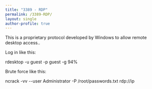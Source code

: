 ```yaml
---
title: "3389 - RDP"
permalink: /3389-RDP/
layout: single
author-profile: true
---
```

This is a proprietary protocol developed by Windows to allow remote desktop access..

Log in like this:

rdesktop -u guest -p guest <ip> -g 94%

Brute force like this:

ncrack -vv --user Administrator -P /root/passwords.txt rdp://ip
